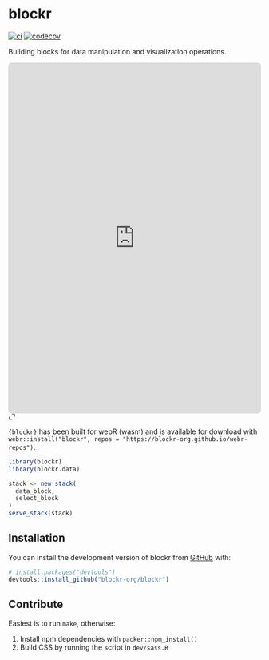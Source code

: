 
<!-- README.md is generated from README.Rmd. Please edit that file -->

# blockr

<!-- badges: start -->

[![ci](https://github.com/blockr-org/blockr/actions/workflows/ci.yml/badge.svg)](https://github.com/blockr-org/blockr/actions/workflows/ci.yml)
[![codecov](https://codecov.io/github/blockr-org/blockr/graph/badge.svg?token=9AO88LK8FJ)](https://codecov.io/github/blockr-org/blockr)
<!-- badges: end -->

Building blocks for data manipulation and visualization operations.

<div class="card bslib-card bslib-mb-spacing html-fill-item html-fill-container" data-bslib-card-init data-full-screen="false" data-require-bs-caller="card()" data-require-bs-version="5">
<div class="card-body bslib-gap-spacing html-fill-item html-fill-container" style="margin-top:auto;margin-bottom:auto;flex:1 1 auto;">
<iframe class="html-fill-item" src="https://shinylive.io/r/editor/#code=NobwRAdghgtgpmAXGKAHVA6ASmANGAYwHsIAXOMpMAdzgCMAnRRASwgGdSoAbbgCgA6YOtyIEA1gyG4ABAzioi7GQF4ZQgBalSqdogD0+kWMkBaIgwDmGSy1IaArnQwsi+2o1PzF7IQEoBCG4WRigGAE8+YwkGAI4uCRkAHlMZCDhqAH1OKAlBCBlCmQATKC5M6PFcQKKZdjhuOAJSCtEJQLjA+oYANzhshPE+HIk-MABfAF0gA" height="700" width="100%" style="border: 1px solid rgba(0,0,0,0.175); border-radius: .375rem;" allowfullscreen="" allow="autoplay" data-external="1"></iframe>
</div>
<bslib-tooltip placement="auto" bsOptions="[]" data-require-bs-version="5" data-require-bs-caller="tooltip()">
<template>Expand</template>
<span class="bslib-full-screen-enter badge rounded-pill"><svg xmlns="http://www.w3.org/2000/svg" viewBox="0 0 24 24" style="height:1em;width:1em;fill:currentColor;" aria-hidden="true" role="img"><path d="M20 5C20 4.4 19.6 4 19 4H13C12.4 4 12 3.6 12 3C12 2.4 12.4 2 13 2H21C21.6 2 22 2.4 22 3V11C22 11.6 21.6 12 21 12C20.4 12 20 11.6 20 11V5ZM4 19C4 19.6 4.4 20 5 20H11C11.6 20 12 20.4 12 21C12 21.6 11.6 22 11 22H3C2.4 22 2 21.6 2 21V13C2 12.4 2.4 12 3 12C3.6 12 4 12.4 4 13V19Z"/></svg></span>
</bslib-tooltip>
<script data-bslib-card-init>bslib.Card.initializeAllCards();</script>
</div>

`{blockr}` has been built for webR (wasm) and is available for download
with
`webr::install("blockr", repos = "https://blockr-org.github.io/webr-repos")`.

``` r
library(blockr)
library(blockr.data)

stack <- new_stack(
  data_block,
  select_block
)
serve_stack(stack)
```

## Installation

You can install the development version of blockr from
[GitHub](https://github.com/) with:

``` r
# install.packages("devtools")
devtools::install_github("blockr-org/blockr")
```

## Contribute

Easiest is to run `make`, otherwise:

1.  Install npm dependencies with `packer::npm_install()`
2.  Build CSS by running the script in `dev/sass.R`
